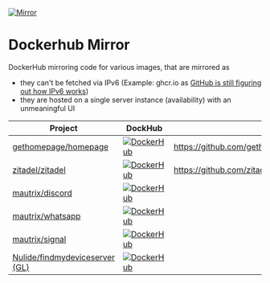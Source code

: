 [![Mirror](https://github.com/litetex-oss/homepage-docker-mirror/actions/workflows/mirror.yml/badge.svg)](https://github.com/litetex-oss/homepage-docker-mirror/actions/workflows/mirror.yml)

# Dockerhub Mirror
DockerHub mirroring code for various images, that are mirrored as
* they can't be fetched via IPv6 (Example: ghcr.io as [GitHub is still figuring out how IPv6 works](https://github.com/orgs/community/discussions/10539))
* they are hosted on a single server instance (availability) with an unmeaningful UI
 
| Project | DockHub | Related |
| --- | --- | --- |
| [gethomepage/homepage](https://github.com/gethomepage/homepage) | [![DockerHub](https://img.shields.io/docker/pulls/litetex/ghcr.gethomepage.homepage.svg?logo=docker&logoColor=white&color=blue)](https://hub.docker.com/r/litetex/ghcr.gethomepage.homepage) | https://github.com/gethomepage/homepage/discussions/3527 |
| [zitadel/zitadel](https://github.com/zitadel/zitadel) | [![DockerHub](https://img.shields.io/docker/pulls/litetex/ghcr.zitadel.zitadel.svg?logo=docker&logoColor=white&color=blue)](https://hub.docker.com/r/litetex/ghcr.zitadel.zitadel) | https://github.com/zitadel/zitadel/discussions/8061 |
| [mautrix/discord](https://github.com/mautrix/discord) | [![DockerHub](https://img.shields.io/docker/pulls/litetex/mau.mautrix.discord.svg?logo=docker&logoColor=white&color=blue)](https://hub.docker.com/r/litetex/mau.mautrix.discord) | |
| [mautrix/whatsapp](https://github.com/mautrix/whatsapp) | [![DockerHub](https://img.shields.io/docker/pulls/litetex/mau.mautrix.whatsapp.svg?logo=docker&logoColor=white&color=blue)](https://hub.docker.com/r/litetex/mau.mautrix.whatsapp) | |
| [mautrix/signal](https://github.com/mautrix/signal) | [![DockerHub](https://img.shields.io/docker/pulls/litetex/mau.mautrix.signal.svg?logo=docker&logoColor=white&color=blue)](https://hub.docker.com/r/litetex/mau.mautrix.signal) | |
| [Nulide/findmydeviceserver (GL)](https://gitlab.com/Nulide/findmydeviceserver) | [![DockerHub](https://img.shields.io/docker/pulls/litetex/gl.nulide.findmydeviceserver.svg?logo=docker&logoColor=white&color=blue)](https://hub.docker.com/r/litetex/gl.nulide.findmydeviceserver) | |

